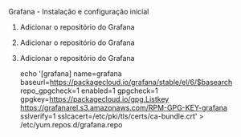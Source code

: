 Grafana - Instalação e configuração inicial

1. Adicionar o repositório do Grafana
1. Adicionar o repositório do Grafana

1. Adicionar o repositório do Grafana


    echo '[grafana]
    name=grafana
    baseurl=https://packagecloud.io/grafana/stable/el/6/$basearch
    repo_gpgcheck=1
    enabled=1
    gpgcheck=1
    gpgkey=https://packagecloud.io/gpg.Listkey https://grafanarel.s3.amazonaws.com/RPM-GPG-KEY-grafana
    sslverify=1
    sslcacert=/etc/pki/tls/certs/ca-bundle.crt' > /etc/yum.repos.d/grafana.repo
